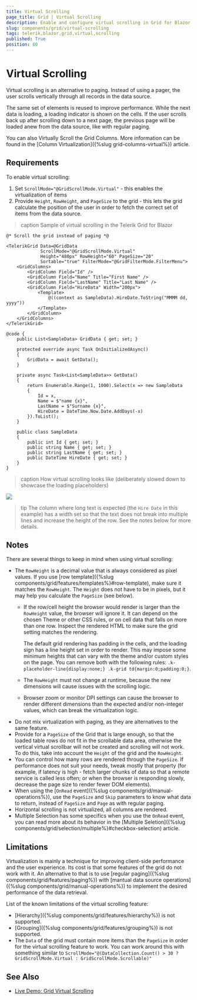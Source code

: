 ```yaml
---
title: Virtual Scrolling
page_title: Grid | Virtual Scrolling
description: Enable and configure virtual scrolling in Grid for Blazor
slug: components/grid/virtual-scrolling
tags: telerik,blazor,grid,virtual,scrolling
published: True
position: 60
---
```


# Virtual Scrolling

Virtual scrolling is an alternative to paging. Instead of using a pager, the user scrolls vertically through all records in the data source.

The same set of elements is reused to improve performance. While the next data is loading, a loading indicator is shown on the cells. If the user scrolls back up after scrolling down to a next page, the previous page will be loaded anew from the data source, like with regular paging.

You can also Virtually Scroll the Grid Columns. More information can be found in the [Column Virtualization]({%slug grid-columns-virtual%}) article.

## Requirements

To enable virtual scrolling:

1. Set `ScrollMode="@GridScrollMode.Virtual"` - this enables the virtualization of items
2. Provide  `Height`, `RowHeight`, and `PageSize` to the grid - this lets the grid calculate the position of the user in order to fetch the correct set of items from the data source.

>caption Sample of virtual scrolling in the Telerik Grid for Blazor

````CSHTML
@* Scroll the grid instead of paging *@

<TelerikGrid Data=@GridData
             ScrollMode="@GridScrollMode.Virtual"
             Height="480px" RowHeight="60" PageSize="20"
             Sortable="true" FilterMode="@GridFilterMode.FilterMenu">
    <GridColumns>
        <GridColumn Field="Id" />
        <GridColumn Field="Name" Title="First Name" />
        <GridColumn Field="LastName" Title="Last Name" />
        <GridColumn Field="HireData" Width="200px">
            <Template>
                @((context as SampleData).HireDate.ToString("MMMM dd, yyyy"))
            </Template>
        </GridColumn>
    </GridColumns>
</TelerikGrid>

@code {
    public List<SampleData> GridData { get; set; }

    protected override async Task OnInitializedAsync()
    {
        GridData = await GetData();
    }

    private async Task<List<SampleData>> GetData()
    {
        return Enumerable.Range(1, 1000).Select(x => new SampleData
        {
            Id = x,
            Name = $"name {x}",
            LastName = $"Surname {x}",
            HireDate = DateTime.Now.Date.AddDays(-x)
        }).ToList();
    }

    public class SampleData
    {
        public int Id { get; set; }
        public string Name { get; set; }
        public string LastName { get; set; }
        public DateTime HireDate { get; set; }
    }
}
````

>caption How virtual scrolling looks like (deliberately slowed down to showcase the loading placeholders)

![](images/virtual-scrolling-overview.gif)

>tip The column where long text is expected (the `Hire Date` in this example) has a width set so that the text does not break into multiple lines and increase the height of the row. See the notes below for more details.

## Notes

There are several things to keep in mind when using virtual scrolling:

* The `RowHeight` is a decimal value that is always considered as pixel values. If you use [row template]({%slug components/grid/features/templates%}#row-template), make sure it matches the `RowHeight`. The `Height` does not have to be in pixels, but it may help you calculate the `PageSize` (see below).
    * If the row/cell height the browser would render is larger than the `RowHeight` value, the browser will ignore it. It can depend on the chosen Theme or other CSS rules, or on cell data that falls on more than one row. Inspect the rendered HTML to make sure the grid setting matches the rendering.

        The default grid rendering has padding in the cells, and the loading sign has a line height set in order to render. This may impose some minimum heights that can vary with the theme and/or custom styles on the page. You can remove both with the following rules: `.k-placeholder-line{display:none;} .k-grid td{margin:0;padding:0;}`.
    * The `RowHeight` must not change at runtime, because the new dimensions will cause issues with the scrolling logic.
    * Browser zoom or monitor DPI settings can cause the browser to render different dimensions than the expected and/or non-integer values, which can break the virtualization logic.
* Do not mix virtualization with paging, as they are alternatives to the same feature.
* Provide for a `PageSize` of the Grid that is large enough, so that the loaded table rows do not fit in the scrollable data area, otherwise the vertical virtual scrollbar will not be created and scrolling will not work. To do this, take into account the `Height` of the grid and the `RowHeight`.
* You can control how many rows are rendered through the `PageSize`. If performance does not suit your needs, tweak mostly that property (for example, if latency is high - fetch larger chunks of data so that a remote service is called less often; or when the browser is responding slowly, decrease the page size to render fewer DOM elements).
* When using the [`OnRead` event]({%slug components/grid/manual-operations%}), use the `PageSize` and `Skip` parameters to know what data to return, instead of `PageSize` and `Page` as with regular paging.
* Horizontal scrolling is not virtualized, all columns are rendered.
* Multiple Selection has some specifics when you use the `OnRead` event, you can read more about its behavior in the [Multiple Seletion]({%slug components/grid/selection/multiple%}#checkbox-selection) article.

## Limitations

Virtualization is mainly a technique for improving client-side performance and the user experience. Its cost is that some features of the grid do not work with it. An alternative to that is to use [regular paging]({%slug components/grid/features/paging%}) with [mantual data source operations]({%slug components/grid/manual-operations%}) to implement the desired performance of the data retrieval.

List of the known limitations of the virtual scrolling feature:

* [Hierarchy]({%slug components/grid/features/hierarchy%}) is not supported.
* [Grouping]({%slug components/grid/features/grouping%}) is not supported.
* The `Data` of the grid must contain more items than the `PageSize` in order for the virtual scrolling feature to work. You can work around this with something similar to `ScrollMode="@(DataCollection.Count() > 30 ? GridScrollMode.Virtual : GridScrollMode.Scrollable)"`



<!--
Code for the GIF

<TelerikGrid Data=@GridData
             ScrollMode="@GridScrollMode.Virtual"
             Height="480px" RowHeight="60" PageSize="20"
             Sortable="true" FilterMode="@GridFilterMode.FilterMenu"
             TotalCount=@Total OnRead=@ReadItems Width="640px">
    <GridColumns>
        <GridColumn Field="Id" />
        <GridColumn Field="Name" Title="First Name" />
        <GridColumn Field="LastName" Title="Last Name" />
        <GridColumn Field="HireData" Width="200px">
            <Template>
                @((context as SampleData).HireDate.ToString("MMMM dd, yyyy"))
            </Template>
        </GridColumn>
    </GridColumns>
</TelerikGrid>

@code {
    public List<SampleData> SourceData { get; set; }
    public int Total { get; set; } = 0;
    public List<SampleData> GridData { get; set; }

    protected override async Task OnInitializedAsync()
    {
        SourceData = await GetData();
    }

    private async Task<List<SampleData>> GetData()
    {
        return Enumerable.Range(1, 1000).Select(x => new SampleData
        {
            Id = x,
            Name = $"name {x}",
            LastName = $"Surname {x}",
            HireDate = DateTime.Now.Date.AddDays(-x)
        }).ToList();
    }

    protected async Task ReadItems(GridReadEventArgs args)
    {
        Console.WriteLine("before");
        await Task.Delay(500); //delay for creating the GIF
        Console.WriteLine("after");

        GridData = SourceData.Skip(args.Request.Skip).Take(args.Request.PageSize).ToList();
        Total = SourceData.Count;

        StateHasChanged();
    }

    public class SampleData
    {
        public int Id { get; set; }
        public string Name { get; set; }
        public string LastName { get; set; }
        public DateTime HireDate { get; set; }
    }
}

-->

## See Also

  * [Live Demo: Grid Virtual Scrolling](https://demos.telerik.com/blazor-ui/grid/virtual-scrolling)
